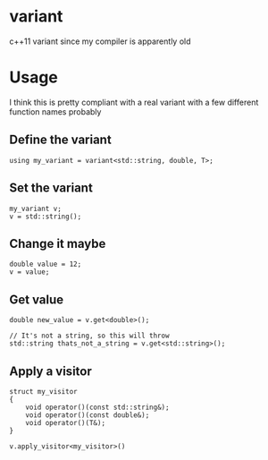 # variant
c++11 variant since my compiler is apparently old

# Usage
I think this is pretty compliant with a real variant with a few different function names probably

## Define the variant
```
using my_variant = variant<std::string, double, T>;
```

## Set the variant
```
my_variant v;
v = std::string();
```

## Change it maybe
```
double value = 12;
v = value;
```

## Get value
```
double new_value = v.get<double>();

// It's not a string, so this will throw
std::string thats_not_a_string = v.get<std::string>();
```

## Apply a visitor
```
struct my_visitor
{
    void operator()(const std::string&);
    void operator()(const double&);
    void operator()(T&);
}

v.apply_visitor<my_visitor>()
```
